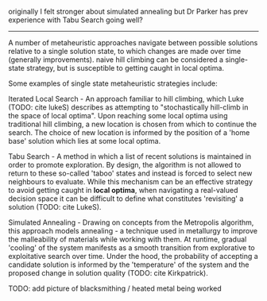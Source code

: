 



originally I felt stronger about simulated annealing but Dr Parker has prev experience with Tabu Search going well?


----


A number of metaheuristic approaches navigate between possible solutions relative to a single solution state, to which changes are made over time (generally improvements). naive hill climbing can be considered a single-state strategy, but is susceptible to getting caught in local optima. 

Some examples of single state metaheuristic strategies include:

Iterated Local Search - An approach familiar to hill climbing, which Luke (TODO: cite lukeS) describes as attempting to "stochastically hill-climb in the space of local optima". Upon reaching some local optima using traditional hill climbing, a new location is chosen from which to continue the search. The choice of new location is informed by the position of a 'home base' solution which lies at some local optima.

Tabu Search - A method in which a list of recent solutions is maintained in order to promote exploration. By design, the algorithm is not allowed to return to these so-called 'taboo' states and instead is forced to select new neighbours to evaluate. While this mechanism can be an effective strategy to avoid getting caught in **local optima**, when navigating a real-valued decision space it can be difficult to define what constitutes 'revisiting' a solution (TODO: cite LukeS). 

Simulated Annealing - Drawing on concepts from the Metropolis algorithm, this approach models annealing - a technique used in metallurgy to improve the malleability of materials while working with them. At runtime, gradual 'cooling' of the system manifests as a smooth transition from explorative to exploitative search over time. Under the hood, the probability of accepting a candidate solution is informed by the 'temperature' of the system and the proposed change in solution quality (TODO: cite Kirkpatrick). 

TODO: add picture of blacksmithing / heated metal being worked



